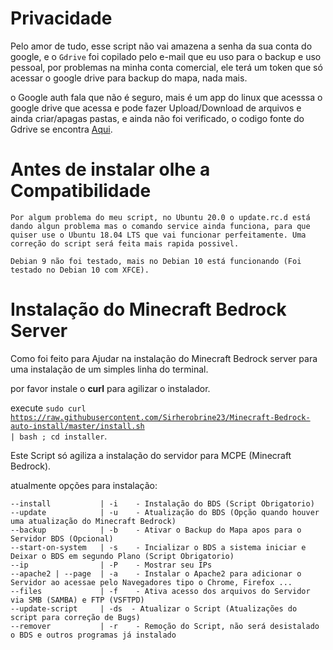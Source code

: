 # Privacidade

Pelo amor de tudo, esse script não vai amazena a senha da sua conta do google, e o `Gdrive` foi copilado pelo e-mail que eu uso para o backup e uso pessoal, por problemas na minha conta comercial, ele terá um token que só acessar o google drive para backup do mapa, nada mais.

o Google auth fala que não é seguro, mais é um app do linux que acesssa o google drive que acessa e pode fazer Upload/Download de arquivos e ainda criar/apagas pastas, e ainda não foi verificado, o codigo fonte do Gdrive se encontra [Aqui](https://github.com/gdrive-org/gdrive).

# Antes de instalar olhe a Compatibilidade

    Por algum problema do meu script, no Ubuntu 20.0 o update.rc.d está dando algun problema mas o comando service ainda funciona, para que quiser use o Ubuntu 18.04 LTS que vai funcionar perfeitamente. Uma correção do script será feita mais rapida possivel.

    Debian 9 não foi testado, mais no Debian 10 está funcionando (Foi testado no Debian 10 com XFCE).

# Instalação do Minecraft Bedrock Server
Como foi feito para Ajudar na instalação do Minecraft Bedrock server para uma instalação de um simples linha do terminal.

por favor instale o **curl** para agilizar o instalador.

execute <code>sudo curl https://raw.githubusercontent.com/Sirherobrine23/Minecraft-Bedrock-auto-install/master/install.sh | bash ; cd installer</code>.

Este Script só agiliza a instalação do servidor para MCPE (Minecraft Bedrock).

atualmente opções para instalação:

    --install           | -i    - Instalação do BDS (Script Obrigatorio)
    --update            | -u    - Atualização do BDS (Opção quando houver uma atualização do Minecraft Bedrock)
    --backup            | -b    - Ativar o Backup do Mapa apos para o Servidor BDS (Opcional)
    --start-on-system   | -s    - Incializar o BDS a sistema iniciar e Deixar o BDS em segundo Plano (Script Obrigatorio)
    --ip                | -P    - Mostrar seu IPs
    --apache2 | --page  | -a    - Instalar o Apache2 para adicionar o Servidor ao acessae pelo Navegadores tipo o Chrome, Firefox ...
    --files             | -f    - Ativa acesso dos arquivos do Servidor via SMB (SAMBA) e FTP (VSFTPD)
    --update-script     | -ds  - Atualizar o Script (Atualizações do script para correção de Bugs)
    --remover           | -r    - Remoção do Script, não será desistalado o BDS e outros programas já instalado